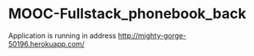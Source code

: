# MOOC-Fullstack_phonebook_back

Application is running in address http://mighty-gorge-50196.herokuapp.com/
